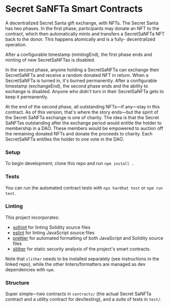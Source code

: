 # Secret SaNFTa Smart Contracts
A decentralized Secret Santa gift exchange, with NFTs.
The Secret Santa has two phases. In the first phase, participants may
donate an NFT to the contract, which then automatically mints and transfers
a SecretSaNFTa NFT back to the donor. This happens atomically and is a fully-
decentralized operation.

After a configurable timestamp (mintingEnd), the first phase ends and minting
of new SecretSaNFTas is disabled.

In the second phase, anyone holding a SecretSaNFTa can exchange their
SecretSaNFTa and receive a random donated NFT in return. When a SecretSaNFTa
is turned in, it's burned permanently. After a configurable timestamp
(exchangeEnd), the second phase ends and the ability to exchange is disabled.
Anyone who didn't turn in their SecretSaNFTa gets to keep it permanently.

At the end of the second phase, all outstanding NFTs—if any—stay in this
contract. As of this version, that's where the story ends—but the spirit of
the Secret SaNFTa exchange is one of charity. The idea is that the Secret
SaNFTas outstanding after the exchange period would entitle the holder to
membership in a DAO. These members would be empowered to auction off the
remaining donated NFTs and donate the proceeds to charity. Each SecretSaNFTa
entitles the holder to one vote in the DAO.
### Setup
To begin development, clone this repo and run `npm install .`
### Tests
You can run the automated contract tests with `npx hardhat test` or `npm run test`.
### Linting
This project incorporates:
- [solhint](https://github.com/protofire/solhint) for linting Solidity source files
- [eslint](https://eslint.org) for linting JavaScript source files
- [prettier](https://prettier.io) for automated formatting of both JavaScript
and Solidity source files
- [slither](https://github.com/crytic/slither) for static security analysis
of the project's smart contracts.

Note that `slither` needs to be installed separately (see instructions in the
linked repo), while the other linters/formatters are managed as dev dependencies
with `npm`.

### Structure
Super simple—two contracts in `contracts/` (the actual Secret SaNFTa contract and
a utility contract for dev/testing), and a suite of tests in `test/`.

